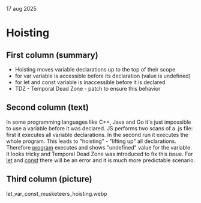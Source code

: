 17 aug 2025
# Hoisting

## First column (summary)
* Hoisting moves variable declarations up to the top of their scope
* for var variable is accessible before its declaration (value is undefined)
* for let and const variable is inaccessible before it is declared
* TDZ - Temporal Dead Zone - patch to ensure this behavior

## Second column (text)
In some programming languages like C++, Java and Go it's just impossible to use a variable before it was declared. JS performs two scans of a .js file: first it executes all variable declarations. In the second run it executes the whole program. This leads to "hoisting" - "lifting up" all declarations. Therefore [program](https://github.com/AlinaBrode/js_snippets_blog/blob/main/hoisting/trap.js) executes and shows "undefined" value for the variable. It looks tricky and Temporal Dead Zone was introduced to fix this issue. For [let](https://github.com/AlinaBrode/js_snippets_blog/blob/main/hoisting/let.js) and [const](https://github.com/AlinaBrode/js_snippets_blog/blob/main/hoisting/const.js) there will be an error and it is much more predictable scenario.

## Third column (picture)
let_var_const_musketeers_hoisting.webp

